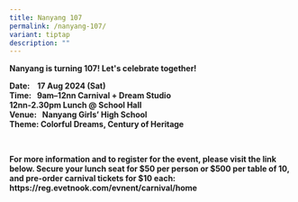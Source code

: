 ```yaml
---
title: Nanyang 107
permalink: /nanyang-107/
variant: tiptap
description: ""
---
```

<p></p>
<p><strong>Nanyang is turning 107! Let's celebrate together!</strong>
</p>
<p><strong>Date:&nbsp;&nbsp;&nbsp;      17 Aug 2024 (Sat)</strong>
<br><strong>Time: &nbsp;      9am–12nn Carnival + Dream Studio</strong>
<br><strong>                    12nn-2.30pm Lunch @ School Hall</strong>
<br><strong>Venue: &nbsp;   Nanyang Girls’ High School</strong>
<br><strong>Theme:    Colorful Dreams, Century of Heritage</strong>
</p>
<p><strong>&nbsp;</strong>
</p>
<p><strong>For more information and to register for the event, please visit the link below. Secure your lunch seat for $50 per person or $500 per table of 10, and pre-order carnival tickets for $10 each: <a rel="noopener noreferrer nofollow" target="_blank">https://reg.evetnook.com/evnent/carnival/home</a></strong>
</p>